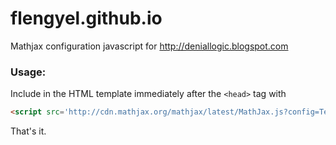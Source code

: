 flengyel.github.io
==================

Mathjax configuration javascript for http://deniallogic.blogspot.com

### Usage:
Include in the HTML template immediately after the `<head>` tag with
```html
<script src='http://cdn.mathjax.org/mathjax/latest/MathJax.js?config=TeX-AMS-MML_HTMLorMML,http://flengyel.github.io/mathjaxconfig.js' type='text/javascript'/>
```
That's it.
